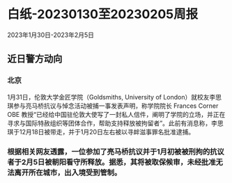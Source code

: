 # 白纸-20230130至20230205周报

2023年1月30日-2023年2月5日

## 近日警方动向

### 北京

1月31日，伦敦大学金匠学院（Goldsmiths, University of London）就校友李思琪参与亮马桥抗议与悼念活动被捕一事发表声明，称学院院长 Frances Corner OBE 教授“已经给中国驻伦敦大使写了一封私人信件，阐明了学院的立场，并正在寻求与国际特赦组织等团体合作，帮助支持释放被拘留者”。此前有消息称，李思琪于12月18日被带走，并于1月20日左右被以寻衅滋事罪名批准逮捕。

### 根据相关网友透露，一位参加了亮马桥抗议并于1月初被被刑拘的抗议者于2月5日被朝阳看守所释放。据悉，其将被取保候审，未经批准无法离开所在城市，出入境受到管制。